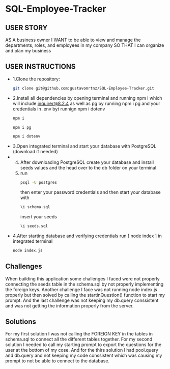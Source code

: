 # SQL-Employee-Tracker

## USER STORY
AS A business owner
I WANT to be able to view and manage the departments, roles, and employees in my company
SO THAT I can organize and plan my business

## USER INSTRUCTIONS


 - 1.Clone the repository:
    ```bash
    git clone git@github.com:gustavomrtnz/SQL-Employee-Tracker.git
    ```
 - 2.Install all dependencies by opening terminal and  running npm i which will include inquirer@8.2.4 as well as pg by running npm i pg and your credentials in .env byt runnign npm i dotenv
   ```bash
   npm i
   ```
   ```bash
   npm i pg
   ```
   ```bash
   npm i dotenv
   ```
 - 3.Open integrated terminal and start your database with PostgreSQL (download if needed)
 - 4. After downloading PostgreSQL create your database and install seeds values and the head over to the db folder on your terminal
   5. run
      ```bash
      psql -U postgres
      ```
      then enter your password credentials and then start your database with
      ```bash
      \i schema.sql
      ```
      insert your seeds
      ```bash
      \i seeds.sql
      ```
 - 4.After starting database and verifying credentials run [ node index ] in integrated terminal
   ```bash
   node index.js
   ```

 ## Challenges
 When building this application some challenges I faced were not properly connecting the seeds table in the schema.sql by not properly implementing the foreign keys. Another challenge I face was not running node index.js properly but then solved by calling the startinQuestion() function to start my prompt. And the last challenge was not keeping my db.query conssistent and was not getting the information properly from the server.

 ## Solutions
For my first solution I was not calling the FOREIGN KEY in the tables in schema.sql to connect all the different tables together. 
For my second solution I needed to call my starting prompt to export the questions for the user at the bottom of my cose.
And for the thirs solution I had pool.query and db.query and not keeping my code conssistent which was causing my prompt to not be able to connect to the database.

